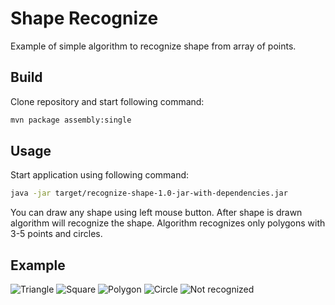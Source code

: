# Shape Recognize

Example of simple algorithm to recognize shape from array of points.

## Build

Clone repository and start following command:

```sh
mvn package assembly:single
```

## Usage

Start application using following command:

```sh
java -jar target/recognize-shape-1.0-jar-with-dependencies.jar
```

You can draw any shape using left mouse button. After shape is drawn algorithm
will recognize the shape. Algorithm recognizes only polygons with 3-5 points
and circles.

## Example

![Triangle](images/shape-triangle.png)
![Square](images/shape-square.png)
![Polygon](images/shape-polygon.png)
![Circle](images/shape-circle.png)
![Not recognized](images/shape-unknown.png)

